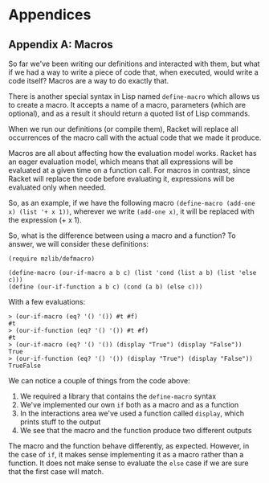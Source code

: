 # Appendices

## Appendix A: Macros

So far we've been writing our definitions and interacted with them, but what if we had a way to write a piece of code that, when executed, would write a code itself? Macros are a way to do exactly that.

There is another special syntax in Lisp named `define-macro` which allows us to create a macro. It accepts a name of a macro, parameters (which are optional), and as a result it should return a quoted list of Lisp commands.

When we run our definitions (or compile them), Racket will replace all occurrences of the macro call with the actual code that we made it produce.

Macros are all about affecting how the evaluation model works. Racket has an eager evaluation model, which means that all expressions will be evaluated at a given time on a function call. For macros in contrast, since Racket will replace the code before evaluating it, expressions will be evaluated only when needed.

So, as an example, if we have the following macro `(define-macro (add-one x) (list '+ x 1))`, wherever we write `(add-one x)`, it will be replaced with the expression (+ x 1).

So, what is the difference between using a macro and a function? To answer, we will consider these definitions:

```
(require mzlib/defmacro)

(define-macro (our-if-macro a b c) (list 'cond (list a b) (list 'else c)))
(define (our-if-function a b c) (cond (a b) (else c)))
```

With a few evaluations:

```
> (our-if-macro (eq? '() '()) #t #f)
#t
> (our-if-function (eq? '() '()) #t #f)
#t
> (our-if-macro (eq? '() '()) (display "True") (display "False"))
True
> (our-if-function (eq? '() '()) (display "True") (display "False"))
TrueFalse
```

We can notice a couple of things from the code above:

1. We required a library that contains the `define-macro` syntax
1. We've implemented our own `if` both as a macro and as a function
1. In the interactions area we've used a function called `display`, which prints stuff to the output
1. We see that the macro and the function produce two different outputs

The macro and the function behave differently, as expected. However, in the case of `if`, it makes sense implementing it as a macro rather than a function. It does not make sense to evaluate the `else` case if we are sure that the first case will match.
